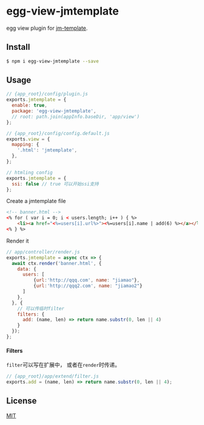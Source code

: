 # egg-view-jmtemplate

egg view plugin for [jm-template].

## Install

```bash
$ npm i egg-view-jmtemplate --save
```

## Usage

```js
// {app_root}/config/plugin.js
exports.jmtemplate = {
  enable: true,
  package: 'egg-view-jmtemplate',
  // root: path.join(appInfo.baseDir, 'app/view')
};

// {app_root}/config/config.default.js
exports.view = {
  mapping: {
    '.html': 'jmtemplate',
  },
};

// htmling config
exports.jmtemplate = {
  ssi: false // true 可以开始ssi支持
};
```

Create a jmtemplate file

```html
<!-- banner.html -->
<% for ( var i = 0; i < users.length; i++ ) { %>
    <li><a href="<%=users[i].url%>"><%=users[i].name | add(6) %></a></li>
<% } %>
```

Render it

```js
// app/controller/render.js
exports.jmtemplate = async ctx => {
  await ctx.render('banner.html', {
    data: {
      users: [
          {url:'http://qqq.com', name: "jiamao"},
          {url:'http://qqq2.com', name: "jiamao2"}
      ]
    },
  }, {
    // 可以传临时filter
    filters: {
      add: (name, len) => return name.substr(0, len || 4)
    }
  });
};
```

#### Filters
`filter`可以写在扩展中， 或者在`render`时传递。
```js
// {app_root}/app/extend/filter.js
exports.add = (name, len) => return name.substr(0, len || 4);
```

## License

[MIT](LICENSE)

[jm-template]: https://github.com/jiamao/jm-template
